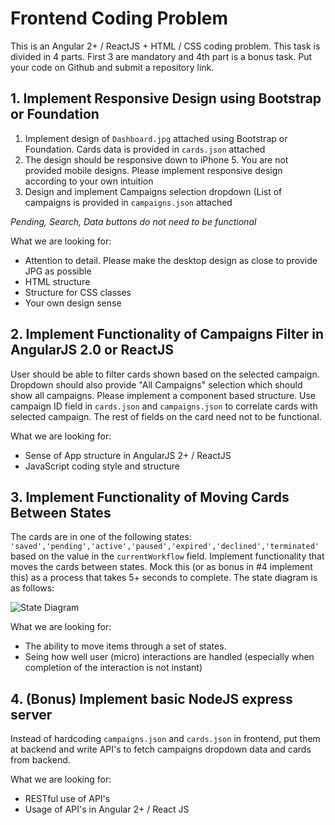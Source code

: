 # Frontend Coding Problem

This is an Angular 2+ / ReactJS + HTML / CSS coding problem. This task is divided in 4 parts. First 3 are mandatory and 4th part is a bonus task. Put your code on Github and submit a repository link.

## 1. Implement Responsive Design using Bootstrap or Foundation

1. Implement design of `Dashboard.jpg` attached using Bootstrap or Foundation. Cards data is provided in `cards.json` attached
2. The design should be responsive down to iPhone 5. You are not provided mobile designs. Please implement responsive design according to your own intuition
3. Design and implement Campaigns selection dropdown (List of campaigns is provided in `campaigns.json` attached

_Pending, Search, Data buttons do not need to be functional_

What we are looking for:

- Attention to detail. Please make the desktop design as close to provide JPG as possible
- HTML structure
- Structure for CSS classes
- Your own design sense

## 2. Implement Functionality of Campaigns Filter in AngularJS 2.0 or ReactJS

User should be able to filter cards shown based on the selected campaign. Dropdown should also provide "All Campaigns" selection which should show all campaigns. Please implement a component based structure. Use campaign ID field in `cards.json` and `campaigns.json` to correlate cards with selected campaign. The rest of fields on the card need not to be functional.

What we are looking for:

- Sense of App structure in AngularJS 2+ / ReactJS
- JavaScript coding style and structure

## 3. Implement Functionality of Moving Cards Between States

The cards are in one of the following states: `'saved','pending','active','paused','expired','declined','terminated'` based on the value in the `currentWorkflow` field. Implement functionality that moves the cards between states. Mock this (or as bonus in #4 implement this) as a process that takes 5+ seconds to complete. The state diagram is as follows:

![State Diagram](/state-diagram.png)

What we are looking for:

- The ability to move items through a set of states.
- Seing how well user (micro) interactions are handled (especially when completion of the interaction is not instant)

## 4. (Bonus) Implement basic NodeJS express server

Instead of hardcoding `campaigns.json` and `cards.json` in frontend, put them at backend and write API's to fetch campaigns dropdown data and cards from backend.

What we are looking for:

- RESTful use of API's
- Usage of API's in Angular 2+ / React JS
